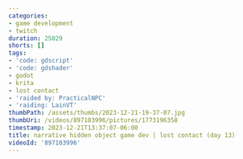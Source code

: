 ```yaml
---
categories:
- game development
- twitch
duration: 25029
shorts: []
tags:
- 'code: gdscript'
- 'code: gdshader'
- godot
- krita
- lost contact
- 'raided by: PracticalNPC'
- 'raiding: LainVT'
thumbPath: /assets/thumbs/2023-12-21-19-37-07.jpg
thumbUri: /videos/897103996/pictures/1773196358
timestamp: 2023-12-21T13:37:07-06:00
title: narrative hidden object game dev | lost contact (day 13)
videoId: '897103996'
---
```

